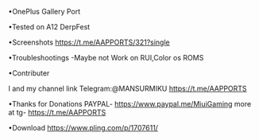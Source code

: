•OnePlus Gallery Port

•Tested on A12 DerpFest

•Screenshots
https://t.me/AAPPORTS/321?single

•Troubleshootings
-Maybe not Work on RUI,Color os ROMS

•Contributer

I and my channel link
Telegram:@MANSURMIKU
https://t.me/AAPPORTS

•Thanks for Donations
 PAYPAL- https://www.paypal.me/MiuiGaming
 more at tg- https://t.me/AAPPORTS

•Download
https://www.pling.com/p/1707611/
